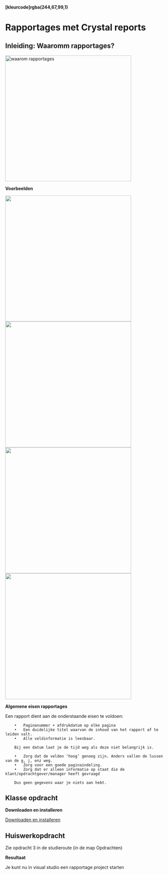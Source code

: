 #### [kleurcode]rgba(244,67,99,1)

# Rapportages met Crystal reports

## Inleiding: Waaromm rapportages?

<img width="400" src="https://elo.kw1c.nl/CMS/Studie/811%20ICT-Academie/811%20VakkenInhoud/%5BB.26%20SQL%5D%20SQL%20%20Databases/Productie/04.%20Aanvullend/waaromRapportages.png" alt="waarom rapportages">

__Voorbeelden__

<img src="https://elo.kw1c.nl/CMS/Studie/811%20ICT-Academie/811%20VakkenInhoud/%5BB.26%20SQL%5D%20SQL%20%20Databases/Productie/04.%20Aanvullend/Afbeelding2-1.png" width="400" />

<img src="https://elo.kw1c.nl/CMS/Studie/811%20ICT-Academie/811%20VakkenInhoud/%5BB.26%20SQL%5D%20SQL%20%20Databases/Productie/04.%20Aanvullend/ExpensesReport.jpg"  width="400" />

<img src="https://elo.kw1c.nl/CMS/Studie/811%20ICT-Academie/811%20VakkenInhoud/%5BB.26%20SQL%5D%20SQL%20%20Databases/Productie/04.%20Aanvullend/Rapportage-Kosten-per-categorie-per-periode.png"  width="400"/>

<img src="https://elo.kw1c.nl/CMS/Studie/811%20ICT-Academie/811%20VakkenInhoud/%5BB.26%20SQL%5D%20SQL%20%20Databases/Productie/04.%20Aanvullend/rapportages-inkomsten-per-contact.png" width="400"/>

__Algemene eisen rapportages__

Een rapport dient aan de onderstaande eisen te voldoen:

        •	Paginanummer + afdrukdatum op elke pagina
        •	Een duidelijke titel waarvan de inhoud van het rapport af te leiden valt.
        •	Alle veldinformatie is leesbaar.

        Bij een datum laat je de tijd weg als deze niet belangrijk is.

        •	Zorg dat de velden ‘hoog’ genoeg zijn. Anders vallen de lussen van de g, j, enz weg.
        •	Zorg voor een goede paginaindeling.
        •	Zorg dat er alleen informatie op staat die de klant/opdrachtgever/manager heeft gevraagd

        Dus geen gegevens waar je niets aan hebt.

## Klasse opdracht

__Downloaden en installeren__ 

<a href="https://www.tektutorialshub.com/crystal-reports/download-crystal-reports-for-visual-studio-2019/#download-crystal-reports-for-visual-studio-2019">Downloaden en installeren</a>

## Huiswerkopdracht

Zie opdracht 3 in de studieroute (in de map Opdrachten)

__Resultaat__

Je kunt nu in visual studio een rapportage project starten